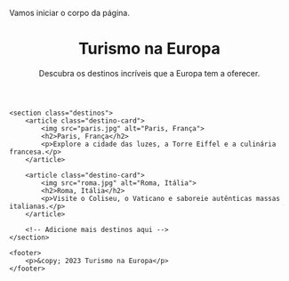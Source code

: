 Vamos iniciar o corpo da página.
<!DOCTYPE html>
<html lang="pt-BR">
<head>
    <meta charset="UTF-8">
    <meta name="viewport" content="width=device-width, initial-scale=1.0">
    <link rel="stylesheet" href="styles.css">
    <title>Turismo na Europa</title>
</head>
<body>
    <header>
        <h1>Turismo na Europa</h1>
        <p>Descubra os destinos incríveis que a Europa tem a oferecer.</p>
    </header>
    
    <section class="destinos">
        <article class="destino-card">
            <img src="paris.jpg" alt="Paris, França">
            <h2>Paris, França</h2>
            <p>Explore a cidade das luzes, a Torre Eiffel e a culinária francesa.</p>
        </article>

        <article class="destino-card">
            <img src="roma.jpg" alt="Roma, Itália">
            <h2>Roma, Itália</h2>
            <p>Visite o Coliseu, o Vaticano e saboreie autênticas massas italianas.</p>
        </article>

        <!-- Adicione mais destinos aqui -->
    </section>
    
    <footer>
        <p>&copy; 2023 Turismo na Europa</p>
    </footer>
</body>
</html>
